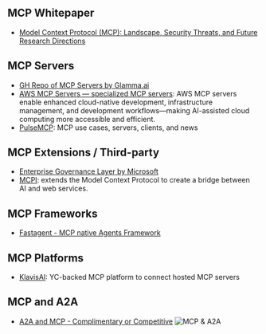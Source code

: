 ## MCP Whitepaper

- [Model Context Protocol (MCP): Landscape, Security Threats, and
Future Research Directions](https://arxiv.org/pdf/2503.23278v1)

## MCP Servers

- [GH Repo of MCP Servers by Glamma.ai](https://github.com/punkpeye/awesome-mcp-servers)
- [AWS MCP Servers — specialized MCP servers](https://github.com/awslabs/mcp/): AWS MCP servers enable enhanced cloud-native development, infrastructure management, and development workflows—making AI-assisted cloud computing more accessible and efficient.
- [PulseMCP](https://www.pulsemcp.com/): MCP use cases, servers, clients, and news

## MCP Extensions / Third-party

- [Enterprise Governance Layer by Microsoft](https://github.com/ithena-one/mcp-governance-sdk)
- [MCPI](https://mcpintegrate.com/): extends the Model Context Protocol to create a bridge between AI and web services.

## MCP Frameworks

- [Fastagent - MCP native Agents Framework](https://fast-agent.ai/)

## MCP Platforms

- [KlavisAI](https://www.klavis.ai/): YC-backed MCP platform to connect hosted MCP servers

## MCP and A2A

- [A2A and MCP - Complimentary or Competitive](https://www.newsletter.swirlai.com/p/mcp-vs-a2a-friends-or-foes)
![MCP & A2A](https://substackcdn.com/image/fetch/f_auto,q_auto:good,fl_progressive:steep/https%3A%2F%2Fsubstack-post-media.s3.amazonaws.com%2Fpublic%2Fimages%2Fc280dcb8-4359-42d2-bcfb-557faa4884c7_2023x1854.png)